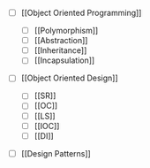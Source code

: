 - [ ] [[Object Oriented Programming]] 
	- [ ] [[Polymorphism]] 
	- [ ] [[Abstraction]] 
	- [ ] [[Inheritance]] 
	- [ ] [[Incapsulation]] 
- [ ] [[Object Oriented Design]] 
	- [ ] [[SR]] 
	- [ ] [[OC]] 
	- [ ] [[LS]] 
	- [ ] [[IOC]] 
	- [ ] [[DI]] 
- [ ] [[Design Patterns]] 


